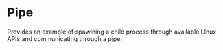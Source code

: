 # Pipe

Provides an example of spawining a child process through available LInux APIs 
and communicating through a pipe.

